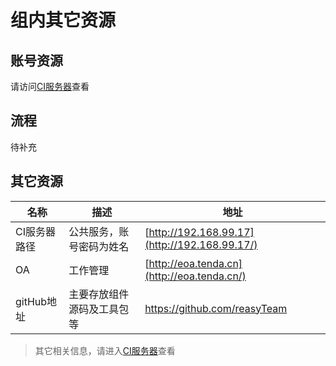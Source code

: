 # 组内其它资源

## 账号资源

请访问[CI服务器](http://192.168.99.17/)查看

## 流程

待补充

## 其它资源

| 名称         | 描述                       | 地址                                          |
| ------------ | -------------------------- | --------------------------------------------- |
| CI服务器路径 | 公共服务，账号密码为姓名   | [http://192.168.99.17](http://192.168.99.17/) |
| OA           | 工作管理                   | [http://eoa.tenda.cn](http://eoa.tenda.cn/)   |
| gitHub地址   | 主要存放组件源码及工具包等 | https://github.com/reasyTeam                  |

> 其它相关信息，请进入[CI服务器](http://192.168.99.17#/resources/work)查看

